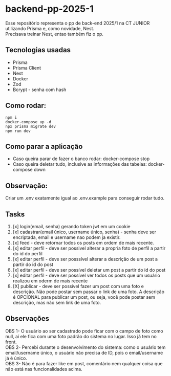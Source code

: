 # backend-pp-2025-1
Esse repositório representa o pp de back-end 2025/1 na CT JUNIOR utilizando Prisma e, como novidade, Nest.<br/>
Precisava treinar Nest, entao também fiz o pp.
## Tecnologias usadas
+ Prisma
+ Prisma Client
+ Nest
+ Docker
+ Zod
+ Bcrypt - senha com hash
## Como rodar:
```
npm i
docker-compose up -d
npx prisma migrate dev
npm run dev
```
## Como parar a aplicação
+ Caso queira parar de fazer o banco rodar: docker-compose stop
+ Caso queira deletar tudo, inclusive as informações das tabelas: docker-compose down
## Observação:
Criar um .env exatamente igual ao .env.example para conseguir rodar tudo.
## Tasks
1. [x] login(email, senha) gerando token jwt em um cookie<br>
1. [x] cadastrar(email único, username único, senha) - senha deve ser encriptada, email e username nao podem ja existir.<br>
1. [x] feed - deve retornar todos os posts em ordem de mais recente.<br>
1. [x] editar perfil - deve ser possivel alterar a propria foto de perfil a partir do id do perfil<br>
1. [x] editar perfil - deve ser posssível alterar a descrição de um post a partir do id do post<br>
1. [x] editar perfil - deve ser possível deletar um post a partir do id do post<br>
1. [x] editar perfil - deve ser possível ver todos os posts que um usuário realizou em oderm de mais recente<br>
1. [X] publicar - deve ser possível fazer um post com uma foto e descrição. Não pode postar sem passar o link de uma foto. A descrição é OPCIONAL para publicar um post, ou seja, você pode postar sem descrição, mas não sem link de uma foto.<br>
## Observações
OBS 1- O usuário ao ser cadastrado pode ficar com o campo de foto como null, aí ele fica com uma foto padrão do sistema no lugar. Isso já tem no front.<br>
OBS 2- Percebi durante o desenvolvimento do sistema: como o usuário tem email/username único, o usuário não precisa de ID, pois o email/username já é único.<br>
OBS 3- Não é para fazer like em post, comentário nem qualquer coisa que não está nas funcionalidades acima.<br>